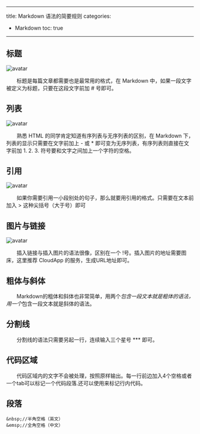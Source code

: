 ------
title: Markdown 语法的简要规则
categories:
- Markdown
toc: true
------
## 标题
![avatar](http://blog.pic.xiaokui.io/3cfd905f733bb7d9e6ffdc8a7f8449c4)

&emsp;&emsp;标题是每篇文章都需要也是最常用的格式，在 Markdown 中，如果一段文字被定义为标题，只要在这段文字前加 # 号即可。
## 列表
![avatar](http://blog.pic.xiaokui.io/5cd596652962f77c34da8f4caf21f63a)

&emsp;&emsp;熟悉 HTML 的同学肯定知道有序列表与无序列表的区别，在 Markdown 下，列表的显示只需要在文字前加上 - 或 * 即可变为无序列表，有序列表则直接在文字前加 1. 2. 3. 符号要和文字之间加上一个字符的空格。
## 引用
![avatar](http://blog.pic.xiaokui.io/6f78d369bf6d27f6a8350f9600140855)

&emsp;&emsp;如果你需要引用一小段别处的句子，那么就要用引用的格式。只需要在文本前加入 > 这种尖括号（大于号）即可
## 图片与链接
![avatar](http://blog.pic.xiaokui.io/8eb567cdd91a0c2ed244a78eb10f3951)

&emsp;&emsp;插入链接与插入图片的语法很像，区别在一个 !号。插入图片的地址需要图床，这里推荐 CloudApp 的服务，生成URL地址即可。
## 粗体与斜体
&emsp;&emsp;Markdown的粗体和斜体也非常简单，用两个*包含一段文本就是粗体的语法，用一个*包含一段文本就是斜体的语法。
## 分割线
&emsp;&emsp;分割线的语法只需要另起一行，连续输入三个星号 *** 即可。
## 代码区域
&emsp;&emsp;代码区域内的文字不会被处理，按照原样输出。每一行前边加入4个空格或者一个tab可以标记一个代码段落.还可以使用来标记行内代码。
## 段落
	&nbsp;//半角空格（英文）
	&emsp;//全角空格（中文）
